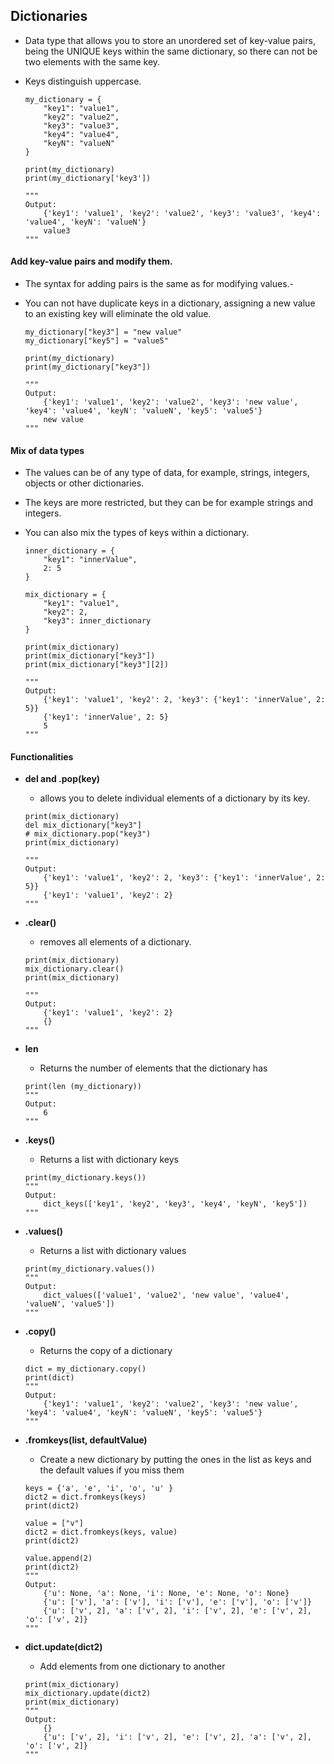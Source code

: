 ## Dictionaries

- Data type that allows you to store an unordered set of key-value pairs, being the UNIQUE keys within the same dictionary, so there can not be two elements with the same key.
- Keys distinguish uppercase.
    
    ```
    my_dictionary = {
        "key1": "value1",
        "key2": "value2",
        "key3": "value3",
        "key4": "value4",
        "keyN": "valueN"
    }
    
    print(my_dictionary)
    print(my_dictionary['key3'])
    
    """
    Output:
        {'key1': 'value1', 'key2': 'value2', 'key3': 'value3', 'key4': 'value4', 'keyN': 'valueN'}
        value3
    """
    ```


#### Add key-value pairs and modify them.

- The syntax for adding pairs is the same as for modifying values.-
- You can not have duplicate keys in a dictionary, assigning a new value to an existing key will eliminate the old value.

    ```
    my_dictionary["key3"] = "new value"
    my_dictionary["key5"] = "value5"
    
    print(my_dictionary)
    print(my_dictionary["key3"])
    
    """
    Output:
        {'key1': 'value1', 'key2': 'value2', 'key3': 'new value', 'key4': 'value4', 'keyN': 'valueN', 'key5': 'value5'}
        new value
    """
    ```

    
#### Mix of data types

- The values can be of any type of data, for example, strings, integers, objects or other dictionaries.
- The keys are more restricted, but they can be for example strings and integers.
- You can also mix the types of keys within a dictionary.

    ```
    inner_dictionary = {
        "key1": "innerValue",
        2: 5
    }
    
    mix_dictionary = {
        "key1": "value1",
        "key2": 2,
        "key3": inner_dictionary
    }
    
    print(mix_dictionary)
    print(mix_dictionary["key3"])
    print(mix_dictionary["key3"][2])
    
    """
    Output:
        {'key1': 'value1', 'key2': 2, 'key3': {'key1': 'innerValue', 2: 5}}
        {'key1': 'innerValue', 2: 5}
        5
    """
    ```


#### Functionalities

- <strong> del and .pop(key) </strong>
    
    - allows you to delete individual elements of a dictionary by its key.
    
    ```
    print(mix_dictionary)
    del mix_dictionary["key3"]
    # mix_dictionary.pop("key3")
    print(mix_dictionary)
    
    """
    Output:
        {'key1': 'value1', 'key2': 2, 'key3': {'key1': 'innerValue', 2: 5}}
        {'key1': 'value1', 'key2': 2}
    """
    ```
    
    
    
- <strong>.clear()</strong>
    
    - removes all elements of a dictionary.   
 
    ```
    print(mix_dictionary)
    mix_dictionary.clear()
    print(mix_dictionary)
    
    """
    Output:
        {'key1': 'value1', 'key2': 2}
        {}
    """
    ```



- <strong> len </strong> 
    
    - Returns the number of elements that the dictionary has
    
    ```
    print(len (my_dictionary))
    """
    Output:
        6
    """
    ```


- <strong> .keys() </strong>
    
    - Returns a list with dictionary keys
    
    ```
    print(my_dictionary.keys())
    """
    Output:
        dict_keys(['key1', 'key2', 'key3', 'key4', 'keyN', 'key5'])
    """
    ```


- <strong> .values() </strong> 
    
    - Returns a list with dictionary values
    
    ```
    print(my_dictionary.values())
    """
    Output:
        dict_values(['value1', 'value2', 'new value', 'value4', 'valueN', 'value5'])
    """
    ```
    
    
- <strong> .copy() </strong>
    
    - Returns the copy of a dictionary
    ```
    dict = my_dictionary.copy()
    print(dict)
    """
    Output:
        {'key1': 'value1', 'key2': 'value2', 'key3': 'new value', 'key4': 'value4', 'keyN': 'valueN', 'key5': 'value5'}
    """
    ```


- <strong> .fromkeys(list, defaultValue) </strong>
    
    - Create a new dictionary by putting the ones in the list as keys and the default values if you miss them
    ```
    keys = {'a', 'e', 'i', 'o', 'u' }
    dict2 = dict.fromkeys(keys)
    print(dict2)
    
    value = ["v"]
    dict2 = dict.fromkeys(keys, value)
    print(dict2)
    
    value.append(2)
    print(dict2)
    """
    Output:
        {'u': None, 'a': None, 'i': None, 'e': None, 'o': None}
        {'u': ['v'], 'a': ['v'], 'i': ['v'], 'e': ['v'], 'o': ['v']}
        {'u': ['v', 2], 'a': ['v', 2], 'i': ['v', 2], 'e': ['v', 2], 'o': ['v', 2]}
    """
    ```


- <strong> dict.update(dict2) </strong>
    
    - Add elements from one dictionary to another
    ```
    print(mix_dictionary)
    mix_dictionary.update(dict2)
    print(mix_dictionary)
    """
    Output:
        {}
        {'u': ['v', 2], 'i': ['v', 2], 'e': ['v', 2], 'a': ['v', 2], 'o': ['v', 2]}
    """
    ```